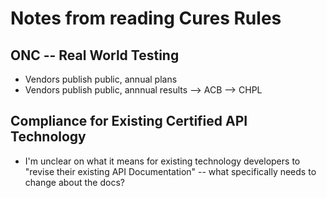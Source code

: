 # Notes from reading Cures Rules

## ONC -- Real World Testing

* Vendors publish public, annual plans
* Vendors publish public, annnual results --> ACB --> CHPL

## Compliance for Existing Certified API Technology

* I'm unclear on what it means for existing technology developers to "revise their existing API Documentation" -- what specifically needs to change about the docs?
